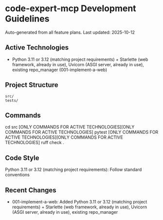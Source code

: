 # code-expert-mcp Development Guidelines

Auto-generated from all feature plans. Last updated: 2025-10-12

## Active Technologies
- Python 3.11 or 3.12 (matching project requirements) + Starlette (web framework, already in use), Uvicorn (ASGI server, already in use), existing repo_manager (001-implement-a-web)

## Project Structure
```
src/
tests/
```

## Commands
cd src [ONLY COMMANDS FOR ACTIVE TECHNOLOGIES][ONLY COMMANDS FOR ACTIVE TECHNOLOGIES] pytest [ONLY COMMANDS FOR ACTIVE TECHNOLOGIES][ONLY COMMANDS FOR ACTIVE TECHNOLOGIES] ruff check .

## Code Style
Python 3.11 or 3.12 (matching project requirements): Follow standard conventions

## Recent Changes
- 001-implement-a-web: Added Python 3.11 or 3.12 (matching project requirements) + Starlette (web framework, already in use), Uvicorn (ASGI server, already in use), existing repo_manager

<!-- MANUAL ADDITIONS START -->
<!-- MANUAL ADDITIONS END -->